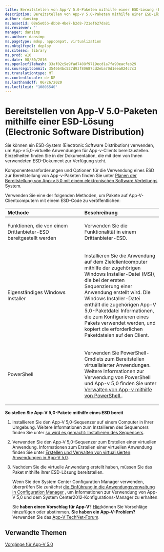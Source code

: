 ```yaml
---
title: Bereitstellen von App-V 5.0-Paketen mithilfe einer ESD-Lösung (Electronic Software Distribution)
description: Bereitstellen von App-V 5.0-Paketen mithilfe einer ESD-Lösung (Electronic Software Distribution)
author: dansimp
ms.assetid: 08e5e05b-dbb8-4be7-b2d8-721ef627da81
ms.reviewer: ''
manager: dansimp
ms.author: dansimp
ms.pagetype: mdop, appcompat, virtualization
ms.mktglfcycl: deploy
ms.sitesec: library
ms.prod: w10
ms.date: 08/30/2016
ms.openlocfilehash: 33af02c5e9fad7408f9719ecd1a7fa90eacfeb29
ms.sourcegitcommit: 354664bc527d93f80687cd2eba70d1eea024c7c3
ms.translationtype: MT
ms.contentlocale: de-DE
ms.lasthandoff: 06/26/2020
ms.locfileid: "10805540"
---
```

# Bereitstellen von App-V 5.0-Paketen mithilfe einer ESD-Lösung (Electronic Software Distribution)


Sie können ein ESD-System (Electronic Software Distribution) verwenden, um App-v 5,0-virtuelle Anwendungen für App-v-Clients bereitzustellen. Einzelheiten finden Sie in der Dokumentation, die mit dem von Ihnen verwendeten ESD-Dokument zur Verfügung steht.

Komponentenanforderungen und Optionen für die Verwendung eines ESD zur Bereitstellung von App-v-Paketen finden Sie unter [Planen der Bereitstellung von App-v 5,0 mit einem elektronischen Software Verteilungs System](planning-to-deploy-app-v-50-with-an-electronic-software-distribution-system.md).

Verwenden Sie eine der folgenden Methoden, um Pakete auf App-V-Clientcomputern mit einem ESD-Code zu veröffentlichen:

<table>
<colgroup>
<col width="50%" />
<col width="50%" />
</colgroup>
<thead>
<tr class="header">
<th align="left">Methode</th>
<th align="left">Beschreibung</th>
</tr>
</thead>
<tbody>
<tr class="odd">
<td align="left"><p>Funktionen, die von einem Drittanbieter-ESD bereitgestellt werden</p></td>
<td align="left"><p>Verwenden Sie die Funktionalität in einem Drittanbieter-ESD.</p></td>
</tr>
<tr class="even">
<td align="left"><p>Eigenständiges Windows Installer</p></td>
<td align="left"><p>Installieren Sie die Anwendung auf dem Zielclientcomputer mithilfe der zugehörigen Windows Installer-Datei (MSI), die bei der ersten Sequenzierung einer Anwendung erstellt wird. Die Windows Installer-Datei enthält die zugehörigen App-V 5,0-Paketdatei Informationen, die zum Konfigurieren eines Pakets verwendet werden, und kopiert die erforderlichen Paketdateien auf den Client.</p></td>
</tr>
<tr class="odd">
<td align="left"><p>PowerShell</p></td>
<td align="left"><p>Verwenden Sie PowerShell-Cmdlets zum Bereitstellen virtualisierter Anwendungen. Weitere Informationen zur Verwendung von PowerShell und App-v 5,0 finden Sie unter <a href="administering-app-v-by-using-powershell.md" data-raw-source="[Administering App-V by Using PowerShell](administering-app-v-by-using-powershell.md)"> Verwalten von App-v mithilfe von PowerShell </a> .</p></td>
</tr>
</tbody>
</table>

 

**So stellen Sie App-V 5,0-Pakete mithilfe eines ESD bereit**

1.  Installieren Sie den App-V 5,0-Sequenzer auf einem Computer in Ihrer Umgebung. Weitere Informationen zum Installieren des Sequencers finden Sie unter [so wird es gemacht: Installieren des Sequencers](how-to-install-the-sequencer-beta-gb18030.md).

2.  Verwenden Sie den App-V 5,0-Sequenzer zum Erstellen einer virtuellen Anwendung. Informationen zum Erstellen einer virtuellen Anwendung finden Sie unter [Erstellen und Verwalten von virtualisierten Anwendungen in App-V 5,0](creating-and-managing-app-v-50-virtualized-applications.md).

3.  Nachdem Sie die virtuelle Anwendung erstellt haben, müssen Sie das Paket mithilfe ihrer ESD-Lösung bereitstellen.

    Wenn Sie den System Center Configuration Manager verwenden, überprüfen Sie zunächst [die Einführung in die Anwendungsverwaltung in Configuration Manager](https://go.microsoft.com/fwlink/?LinkId=281816) , um Informationen zur Verwendung von App-V 5,0 und dem System Center2012-Konfigurations-Manager zu erhalten.

    Sie **haben einen Vorschlag für App-V**? [Hier](http://appv.uservoice.com/forums/280448-microsoft-application-virtualization)können Sie Vorschläge hinzufügen oder abstimmen. **Sie haben ein App-V-Problem?** Verwenden Sie das [App-V TechNet-Forum](https://social.technet.microsoft.com/Forums/home?forum=mdopappv).

## Verwandte Themen


[Vorgänge für App-V 5.0](operations-for-app-v-50.md)

 

 





